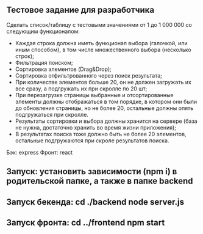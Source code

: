 ## Teстовое задание для разработчика

Сделать список/таблицу с тестовыми значениями от 1 до 1 000 000 со следующим функционалом:

- Каждая строка должна иметь функционал выбора (галочкой, или иным способом), в том числе множественного выбора (несколько строк);
- Фильтрация поиском;
- Сортировка элементов (Drag&Drop);
- Сортировка отфильтрованного через поиск результата;
- При количестве элементов больше 20, он не должен загружать их все сразу, а подгружать их при скролле по 20 шт;
- При перезагрузке страницы выбранные и отсортированные элементы должны отображаться в том порядке, в котором они были до обновления страницы, но не более 20, остальные должны опять подгружаться при скролле.
- Результаты сортировки и выбора должны хранится на сервере (база не нужна, достаточно хранить во время жизни приложения);
- В результатах поиска тоже должно быть не более 20 элементов, остальные подгружаются при скроле результатов поиска.

Бэк: express
Фронт: react

## Запуск: установить зависимости (npm i) в родительской папке, а также в папке backend

## Запуск бекенда: cd ./backend node server.js

## Запуск фронта: cd ../frontend npm start
